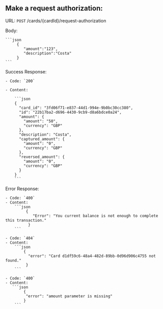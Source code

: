 ##  Make a request authorization:

URL:
 `POST` /cards/{cardId}/request-authorization   

Body:

    ```json
         {  
            "amount":"123",
            "description":"Costa"
         }
    ```
    
Success Response:

    - Code: `200`
    
    - Content: 
    
        ```json
        {
          "card_id": "3fd06f71-e837-44d1-994e-9b0bc30cc380",
          "id": "22b17ba2-d696-4430-9cb9-d8a6bdce0a24",
          "amount": {
            "amount": "50",
            "currency": "GBP"
          },
          "description": "Costa",
          "captured_amount": {
            "amount": "0",
            "currency": "GBP"
          },
          "reversed_amount": {
            "amount": "0",
            "currency": "GBP"
          }
        }
        ```
Error Response:

    - Code: `400`
    - Content: 
        ```json
             {
                "Error": "You current balance is not enough to complete this transaction."
              }
        ```
        
    - Code: `404`
    - Content: 
        ```json
            {
              "error": "Card d1df59c6-48a4-482d-89bb-0d96d906c4755 not found."
             }
        ```
        
    - Code: `400`
    - Content:  
       ```json
            {
             "error": "amount parameter is missing"
            }
        ```

